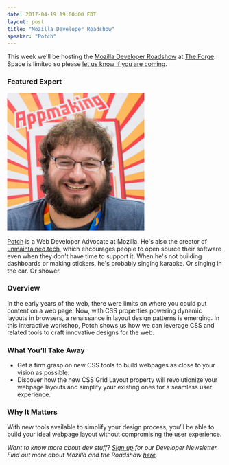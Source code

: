 ```yaml
---
date: 2017-04-19 19:00:00 EDT
layout: post
title: "Mozilla Developer Roadshow"
speaker: "Potch"
---
```


This week we'll be hosting the [Mozilla Developer Roadshow](https://hacks.mozilla.org/2017/02/devroadshow/) at
[The Forge](http://pillartechnology.com/forge). Space is limited so please [let us know if you are coming](https://www.meetup.com/techlifecolumbus/events/237304288/).

### Featured Expert

![Potch](/images/potch-headshot.jpg)

[Potch](http://potch.me/) is a Web Developer Advocate at Mozilla. He's also the creator of
[unmaintained.tech](http://unmaintained.tech), which encourages people to open source their software even when they
don't have time to support it. When he's not building dashboards or making stickers, he's probably singing karaoke. Or
singing in the car. Or shower.

### Overview

In the early years of the web, there were limits on where you could put content on a web page. Now, with
CSS properties powering dynamic layouts in browsers, a renaissance in layout design patterns is emerging. In this
interactive workshop, Potch shows us how we can leverage CSS and related tools to craft innovative designs for the
web.

### What You’ll Take Away

- Get a firm grasp on new CSS tools to build webpages as close to your vision as possible.
- Discover how the new CSS Grid Layout property will revolutionize your webpage layouts and simplify your existing ones for a seamless user experience.

### Why It Matters

With new tools available to simplify your design process, you’ll be able to build your ideal webpage layout without compromising the user experience.

*Want to know more about dev stuff? [Sign up](https://mzl.la/2kGC8nr) for our Developer Newsletter.*
*Find out more about Mozilla and the Roadshow [here](https://hacks.mozilla.org/2017/02/devroadshow/).*
